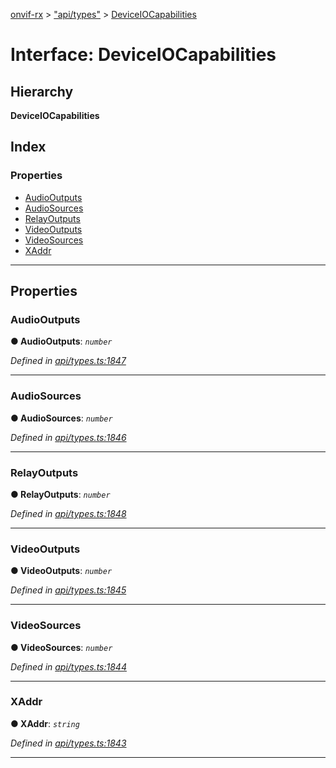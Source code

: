 [onvif-rx](../README.md) > ["api/types"](../modules/_api_types_.md) > [DeviceIOCapabilities](../interfaces/_api_types_.deviceiocapabilities.md)

# Interface: DeviceIOCapabilities

## Hierarchy

**DeviceIOCapabilities**

## Index

### Properties

* [AudioOutputs](_api_types_.deviceiocapabilities.md#audiooutputs)
* [AudioSources](_api_types_.deviceiocapabilities.md#audiosources)
* [RelayOutputs](_api_types_.deviceiocapabilities.md#relayoutputs)
* [VideoOutputs](_api_types_.deviceiocapabilities.md#videooutputs)
* [VideoSources](_api_types_.deviceiocapabilities.md#videosources)
* [XAddr](_api_types_.deviceiocapabilities.md#xaddr)

---

## Properties

<a id="audiooutputs"></a>

###  AudioOutputs

**● AudioOutputs**: *`number`*

*Defined in [api/types.ts:1847](https://github.com/patrickmichalina/onvif-rx/blob/f117e44/src/api/types.ts#L1847)*

___
<a id="audiosources"></a>

###  AudioSources

**● AudioSources**: *`number`*

*Defined in [api/types.ts:1846](https://github.com/patrickmichalina/onvif-rx/blob/f117e44/src/api/types.ts#L1846)*

___
<a id="relayoutputs"></a>

###  RelayOutputs

**● RelayOutputs**: *`number`*

*Defined in [api/types.ts:1848](https://github.com/patrickmichalina/onvif-rx/blob/f117e44/src/api/types.ts#L1848)*

___
<a id="videooutputs"></a>

###  VideoOutputs

**● VideoOutputs**: *`number`*

*Defined in [api/types.ts:1845](https://github.com/patrickmichalina/onvif-rx/blob/f117e44/src/api/types.ts#L1845)*

___
<a id="videosources"></a>

###  VideoSources

**● VideoSources**: *`number`*

*Defined in [api/types.ts:1844](https://github.com/patrickmichalina/onvif-rx/blob/f117e44/src/api/types.ts#L1844)*

___
<a id="xaddr"></a>

###  XAddr

**● XAddr**: *`string`*

*Defined in [api/types.ts:1843](https://github.com/patrickmichalina/onvif-rx/blob/f117e44/src/api/types.ts#L1843)*

___

